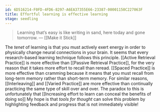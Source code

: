 ```yaml
---
id: 6D516214-F0FD-4FD6-8297-A6EA37355E66-23387-00001150C227063F
title: Effortful learning is effective learning
stage: seedling
---
```

> Learning that’s easy is like writing in sand, here today and gone tomorrow.
> — [[Make it Stick]]

The *tenet* of learning is that you must actively exert energy in order to physically change neural connections in your brain. It seems that every research-based learning technique follows this principle. [[Active Retrieval Practice]] is more effective than [[Passive Retrieval Practice]], for the very reason that it takes more effort to recall than reread. [[Spaced Practice]] is more effective than cramming because it means that you must recall from long-term memory rather than short-term memory. For similar reasons, [[Interleaving]] and [[Varied Practice]] are more effective than continually practicing the same type of skill over and over.
The paradox to this is unfortunately that [[Increasing effort to learn can conceal the benefits of doing so]]  My hope is that *tools for thought* can solve this problem by highlighting feedback and progress that is not immediately visible!


